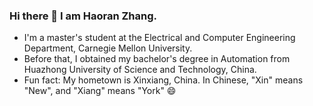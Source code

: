 ### Hi there 👋 I am Haoran Zhang. 
- I'm a master's student at the Electrical and Computer Engineering Department, Carnegie Mellon University.
- Before that, I obtained my bachelor's degree in Automation from Huazhong University of Science and Technology, China. 
- Fun fact: My hometown is Xinxiang, China. In Chinese, "Xin" means "New", and "Xiang" means "York" 😄
<!--
**haoran-zh/haoran-zh** is a ✨ _special_ ✨ repository because its `README.md` (this file) appears on your GitHub profile.

Here are some ideas to get you started:

- 🔭 I’m currently working on ...
- 🌱 I’m currently learning ...
- 👯 I’m looking to collaborate on ...
- 🤔 I’m looking for help with ...
- 💬 Ask me about ...
- 📫 How to reach me: ...
- 😄 Pronouns: ...
- ⚡ Fun fact: ...
-->
